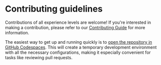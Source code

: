 # Contributing guidelines

Contributions of all experience levels are welcome! If you're interested in making a contribution,
please refer to our [Contributing Guide](https://github.com/mckinsey/vizro/blob/main/vizro-core/docs/pages/explanation/contributing.md) for more information.

The easiest way to get up and running quickly is to [open the repository in GitHub Codespaces](https://github.com/codespaces/new?hide_repo_select=true&ref=main&repo=626855142). This will create a temporary development environment with all the necessary configurations, making it especially convenient for tasks like reviewing pull requests.
